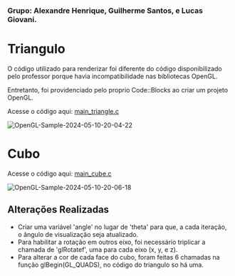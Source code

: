 ### Grupo: Alexandre Henrique, Guilherme Santos, e Lucas Giovani.

# Triangulo

O código utilizado para renderizar foi diferente do código disponibilizado pelo professor porque havia incompatibilidade nas bibliotecas OpenGL.

Entretanto, foi providenciado pelo proprio Code::Blocks ao criar um projeto OpenGL.

Acesse o código aqui: [main_triangle.c](https://github.com/guisanoli/comp_visual/blob/main/docs/code/main_triangle.c)

![OpenGL-Sample-2024-05-10-20-04-22](https://github.com/guisanoli/comp_visual/assets/83303272/c13d4fa3-bb70-463d-a956-005074ced3cb)


# Cubo

Acesse o código aqui: [main_cube.c](https://github.com/guisanoli/comp_visual/blob/main/docs/code/main_cube.c)

![OpenGL-Sample-2024-05-10-20-06-18](https://github.com/guisanoli/comp_visual/assets/83303272/5d77e13a-2cee-4fbf-a961-084a0959745e)


## Alterações Realizadas

- Criar uma variável 'angle' no lugar de 'theta' para que, a cada iteração, o ângulo de visualização seja atualizado.
- Para habilitar a rotação em outros eixo, foi necessário triplicar a chamada de 'glRotatef', uma para cada eixo (x, y, e z).
- Para alterar a cor de cada face do cubo, foram feitas 6 chamadas na função glBegin(GL_QUADS), no código do triangulo so há uma.

